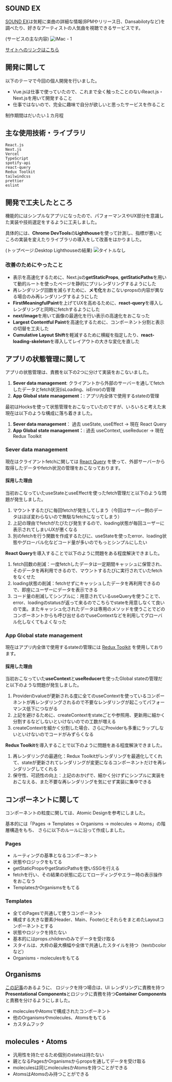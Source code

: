 ## SOUND EX

[SOUND EX](https://sound-ex.vercel.app/)は気軽に楽曲の詳細な情報(BPMやリリース日、Dansabilotyなど)を調べたり、好きなアーティストの人気曲を視聴できるサービスです。


(サービスの主な内容)
![iMac - 1](https://user-images.githubusercontent.com/27562468/133018070-fff08c3f-3150-4a6b-937c-4ac5d1fd3c7b.png)


[サイトへのリンクはこちら](https://sound-ex.vercel.app/)

## 開発に関して

以下のテーマで今回の個人開発を行いました。

- Vue.jsは仕事で使っていたので、これまで全く触ったことのないReact.js・Next.jsを用いて開発すること
- 仕事ではないので、完全に趣味で自分が欲しいと思ったサービスを作ること

制作期間はだいたい１カ月程

## 主な使用技術・ライブラリ

```
React.js
Next.js
Vercel
TypeScript
spotify-api
react-query
Redux Toolkit
tailwindcss
prettier
eslint
```

## 開発で工夫したところ

機能的にはシンプルなアプリになったので、パフォーマンスやUX部分を意識した実装や技術選定をするように工夫しました。

具体的には、**Chrome DevTools**の**Lighthouse**を使って計測し、指標が悪いところの実装を変えたりライブラリの導入をして改善をはかりました。

(トップページ:Desktop Lighthouseの結果)
![タイトルなし](https://user-images.githubusercontent.com/27562468/133018938-8e6996d7-219b-40bd-a359-1773881c401b.gif)


### 改善のためにやったこと

- 表示を高速化するために、Next.jsの**getStaticProps**, **getStaticPaths**を用いて動的ルートを使ったページを静的にプリレンダリングするようにした
- 再レンダリング回数を減らすために、**メモ化**をおこないpropsの内容が異なる場合のみ再レンダリングするようにした
- **FirstMeaningfulPaint**を上げてUXを高めるために、**react-query**を導入しレンダリングと同時にfetchするようにした
- **next/image**を用いて画像の最適化を行い表示の高速化をおこなった
- **Largest Contentful Paint**を高速化するために、コンポーネント分割と表示の切替を工夫した
- **Cumulative Layout Shift**を軽減するために横縦を指定したり、**react-loading-skeleton**を導入してレイアウトの大きな変化を直した

## アプリの状態管理に関して

アプリの状態管理は、責務を以下の2つに分けて実装をおこないました。

1. **Sever data management**: クライアントから外部のサーバーを通してfetchしたデータとfetch状況(isLoading、isError)の管理
2. **App Global state management：**: アプリ内全体で使用するstateの管理

最初はHocksを使って状態管理をおこなっていたのですが、いろいろと考えた末現在は以下のような構成に落ち着きました。

1. **Sever data management**： 過去 useState, useEffect -> 現在 React Query
2. **App Global state management：**: 過去 useContext, useReducer -> 現在 Redux Toolkit

### Sever data management

現在はクライアントfetchに関しては [React Query](https://react-query.tanstack.com/) を使って、外部サーバーから取得したデータやfetch状況の管理をおこなっております。

#### 採用した理由

当初おこなっていたuseStateとuseEffectを使ったfetch管理だと以下のような問題が発生しました。

1. マウントするたびに毎回fetchが発生してしまう（今回はサーバー側のデータはほぼ変わらないので無駄なfetchになってしまう）
2. 上記の理由でfetchがたびたび発生するので、loading状態が毎回ユーザーに表示されてしまいUXが悪くなる
3. 別のfetchを行う関数を作成するたびに、useStateを使ったerror、loading状態やグローバル化などコード量が多いのでもっとシンプルにしたい

**React Query**を導入することで以下のように問題をある程度解決できました。

1. fetch回数の削減：一度fetchしたデータは一定期間キャッシュに保管され、そのデータを再利用できるので、マウントするたびに実行されていたfetchをなくせた
2. loading状態の削減：fetchせずにキャッシュしたデータを再利用できるので、即座にユーザーにデータを表示できる
3. コード量の削減してシンプルに：用意されているuseQueryを使うことで、error、loadingのstatusが返って来るのでこちらでstateを用意しなくて良いので楽。またキャッシュ化されたデータは専用のメソッドを使うことでどのコンポーネントからも呼び出せるのでuseContextなどを利用してグローバル化しなくてもよくなった

### App Global state management

現在はアプリ内全体で使用するstateの管理には [Redux Toolkit](https://redux-toolkit.js.org/) を使用しております。

#### 採用した理由

当初おこなっていた**useContext**と**useReducer**を使ったGlobal stateの管理だと以下のような問題が発生しました。

1. Providerのvalueが更新される度に全てのuseContextを使っているコンポーネントが再レンダリングされるので不要なレンダリングが起こってパフォーマンス低下につながる
2. 上記を避けるために、createContextをstateごとや参照用、更新用に細かく分割するなどしないといけないのでの工数が増える
3. createContextを細かく分割した場合、さらにProviderも多重にラップしないといけないのでコードがみずらくなる

**Redux Toolkit**を導入することで以下のように問題をある程度解決できました。

1. 再レンダリングの最適化：Redux Toolkitがレンダリングを最適化してくれて、stateが更新されてレンダリングが変更になるコンポーネントだけを再レンダリングしてくれる
2. 保守性、可読性の向上：上記のおかげで、細かく分けずにシンプルに実装をおこなえる、また不要な再レンダリングを気にせず実装に集中できる

## コンポーネントに関して

コンポーネントの粒度に関しては、Atomic Designを参考にしました。

基本的には「Pages -> Templates -> Organisms -> molecules -> Atoms」の階層構造をもち、 さらに以下のルールに沿って作成しました。

### Pages

- ルーティングの基準となるコンポーネント
- 状態やロジックをもてる
- getStaticPropsやgetStaticPathsを使いSSGを行える
- fetchを行い、その結果の状態に応じてローディングやエラー時の表示操作をおこなう
- TemplatesかOrganismsをもてる

### Templates

- 全てのPagesで共通して使うコンポーネント
- 構成する大きな要素(Header、Main、Footer)とそれらをまとめたLayoutコンポーネントとする
- 状態やロジックを持たない
- 基本的にはprops.childrenのみでデータを受け取る
- スタイルは、大枠の最大横幅や全体で共通したスタイルを持つ（textのcolorなど）
- Organisms・moleculesをもてる

## Organisms

[この記事](https://medium.com/@dan_abramov/smart-and-dumb-components-7ca2f9a7c7d0)のあるように、
ロジックを持つ場合は、UI レンダリングに責務を持つ**Presentational Components**とロジックに責務を持つ**Container Components**と責務を分けるようにしました。

- moleculesやAtomsで構成されたコンポーネント
- 他のOrganismsやmolecules、Atomsをもてる
- カスタムフック

## molecules・Atoms

- 汎用性を持たせるため個別のstateは持たない
- 親となるPagesかOrganismsからpropsを通してデータを受け取る
- moleculesは同じmoleculesかAtomsを持つことができる
- AtomsはAtomsのみ持つことができる



